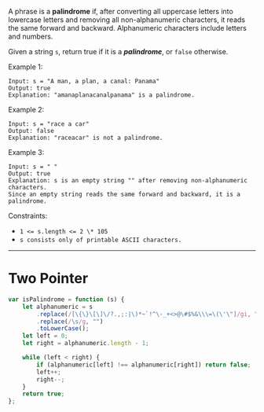 A phrase is a **palindrome** if, after converting all uppercase letters into lowercase letters and removing all non-alphanumeric characters, it reads the same forward and backward. Alphanumeric characters include letters and numbers.

Given a string `s`, return true if it is a **_palindrome_**, or `false` otherwise.

Example 1:

```
Input: s = "A man, a plan, a canal: Panama"
Output: true
Explanation: "amanaplanacanalpanama" is a palindrome.
```

Example 2:

```
Input: s = "race a car"
Output: false
Explanation: "raceacar" is not a palindrome.
```

Example 3:

```
Input: s = " "
Output: true
Explanation: s is an empty string "" after removing non-alphanumeric characters.
Since an empty string reads the same forward and backward, it is a palindrome.
```

Constraints:

-   `1 <= s.length <= 2 \* 105`
-   `s consists only of printable ASCII characters.`

---

# Two Pointer

```js
var isPalindrome = function (s) {
    let alphanumeric = s
        .replace(/[\{\}\[\]\/?.,;:|\)*~`!^\-_+<>@\#$%&\\\=\(\'\"]/gi, "")
        .replace(/\s/g, "")
        .toLowerCase();
    let left = 0;
    let right = alphanumeric.length - 1;

    while (left < right) {
        if (alphanumeric[left] !== alphanumeric[right]) return false;
        left++;
        right--;
    }
    return true;
};
```

